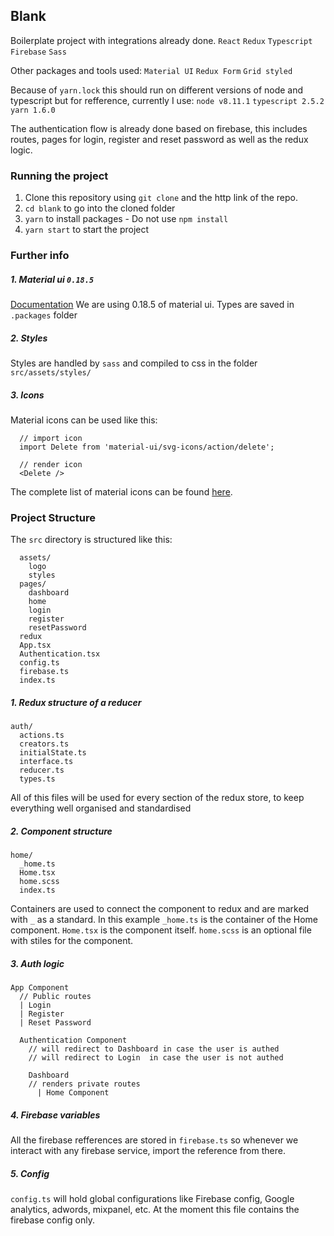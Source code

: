 ## Blank 
Boilerplate project with integrations already done.
`React` `Redux` `Typescript` `Firebase` `Sass`

Other packages and tools used: `Material UI` `Redux Form` `Grid styled`

Because of `yarn.lock`  this should run on different versions of node and typescript but for refference, currently I use: `node v8.11.1` `typescript 2.5.2` `yarn 1.6.0`

The authentication flow is already done based on firebase, this includes routes, pages for login, register and reset password as well as the redux logic.

### Running the project
1. Clone this repository using `git clone` and the http link of the repo.
2. `cd blank` to go into the cloned folder
3. `yarn` to install packages - Do not use `npm install`
4. `yarn start` to start the project

### Further info

##### 1. Material ui  `0.18.5`
[Documentation](https://v0.material-ui.com/v0.18.5/#/)
We are using 0.18.5 of material ui. Types are saved in `.packages` folder

##### 2. Styles
Styles are handled by `sass` and compiled to css in the folder `src/assets/styles/`

##### 3. Icons 
Material icons can be used like this:
```
  // import icon
  import Delete from 'material-ui/svg-icons/action/delete';
  
  // render icon
  <Delete />
```
The complete list of material icons can be found [here](https://material.io/tools/icons/?style=baseline).


### Project Structure
The `src` directory is structured like this:

```
  assets/
    logo
    styles
  pages/
    dashboard
    home
    login
    register
    resetPassword
  redux
  App.tsx
  Authentication.tsx
  config.ts
  firebase.ts
  index.ts
```

##### 1. Redux structure of a reducer
```
auth/
  actions.ts
  creators.ts
  initialState.ts
  interface.ts
  reducer.ts
  types.ts
```

All of this files will be used for every section of the redux store, to keep everything well organised and standardised

##### 2. Component structure
```
home/
  _home.ts
  Home.tsx
  home.scss
  index.ts
```

Containers are used to connect the component to redux and are marked with `_` as a standard. In this example `_home.ts` is the container of the Home component.
`Home.tsx` is the component itself.
`home.scss` is an optional file with stiles for the component.

##### 3. Auth logic

```
App Component
  // Public routes
  | Login
  | Register
  | Reset Password

  Authentication Component
    // will redirect to Dashboard in case the user is authed
    // will redirect to Login  in case the user is not authed

    Dashboard
    // renders private routes
      | Home Component
```

##### 4. Firebase variables
All the firebase refferences are stored in `firebase.ts` so whenever we interact with any firebase service, import the reference from there.

##### 5. Config

`config.ts` will hold global configurations like Firebase config, Google analytics, adwords, mixpanel, etc.
At the moment this file contains the firebase config only.



